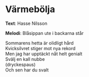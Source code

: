 # Värmebölja

**Text**: Hasse Nilsson

**Melodi**: Blåsippan ute i backarna står

Sommarens hetta är olidligt hård  
Kvicksilvret stiger mot nya rekord  
Men jag har upptäckt nåt helt genialt  
Svälj en kall nubbe  
(dryckespaus)  
Och sen har du svalt